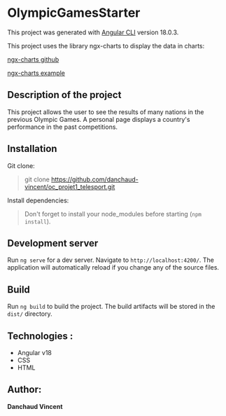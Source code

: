 # OlympicGamesStarter

This project was generated with [Angular CLI](https://github.com/angular/angular-cli) version 18.0.3.

This project uses the library ngx-charts to display the data in charts:

[ngx-charts github](https://github.com/swimlane/ngx-charts)

[ngx-charts example](https://swimlane.github.io/ngx-charts/#/ngx-charts/bar-vertical)

## Description of the project

This project allows the user to see the results of many nations in the previous Olympic Games. A personal page displays a country's performance in the past competitions.

## Installation

Git clone:

> git clone https://github.com/danchaud-vincent/oc_projet1_telesport.git

Install dependencies:

> Don't forget to install your node_modules before starting (`npm install`).

## Development server

Run `ng serve` for a dev server. Navigate to `http://localhost:4200/`. The application will automatically reload if you change any of the source files.

## Build

Run `ng build` to build the project. The build artifacts will be stored in the `dist/` directory.

## Technologies :
- Angular v18
- CSS
- HTML

## Author:

**Danchaud Vincent**



